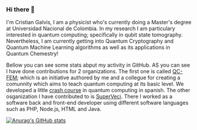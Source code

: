 ### Hi there 👋

I'm Cristian Galvis, I am a physicist who's currently doing a Master's degree at Universidad Nacional de Colombia. In my research I am particulary interested in quantum computing; specifically in qubit state tomography. Nevertheless, I am currently getting into Quantum Cryptography and Quantum Machine Learning algorithms as well as its applications in Quantum Chemestry!

Bellow you can see some stats abput my activity in GitHub. AS you can see I have done contributions for 2 organizations. The first one is called [QC-FEM](https://github.com/QC-FEM); which is an initiative authored by me and a collegue for creating a comunnity which aims to teach quantum computing at its basic level. We developed a little [crash course](https://github.com/QC-FEM/QC-CrashCourse) in quantum computing in spanish. The other osganization I have contributed to is [SuperVeci](https://github.com/SuperVeci). There I worked as a software back and front-end developer using different software languages such as PHP, Node.js, HTML and Java.

[![Anurag's GitHub stats](https://github-readme-stats.vercel.app/api?username=cagalvisf)](https://github.com/anuraghazra/github-readme-stats)

<!--
**cagalvisf/cagalvisf** is a ✨ _special_ ✨ repository because its `README.md` (this file) appears on your GitHub profile.

Here are some ideas to get you started:

- 🔭 I’m currently working on ...
- 🌱 I’m currently learning ...
- 👯 I’m looking to collaborate on ...
- 🤔 I’m looking for help with ...
- 💬 Ask me about ...
- 📫 How to reach me: ...
- 😄 Pronouns: ...
- ⚡ Fun fact: ...
-->
